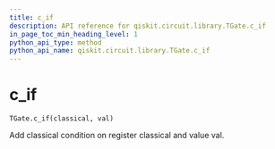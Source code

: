 ```yaml
---
title: c_if
description: API reference for qiskit.circuit.library.TGate.c_if
in_page_toc_min_heading_level: 1
python_api_type: method
python_api_name: qiskit.circuit.library.TGate.c_if
---
```


# c\_if

<span id="qiskit.circuit.library.TGate.c_if" />

`TGate.c_if(classical, val)`

Add classical condition on register classical and value val.

